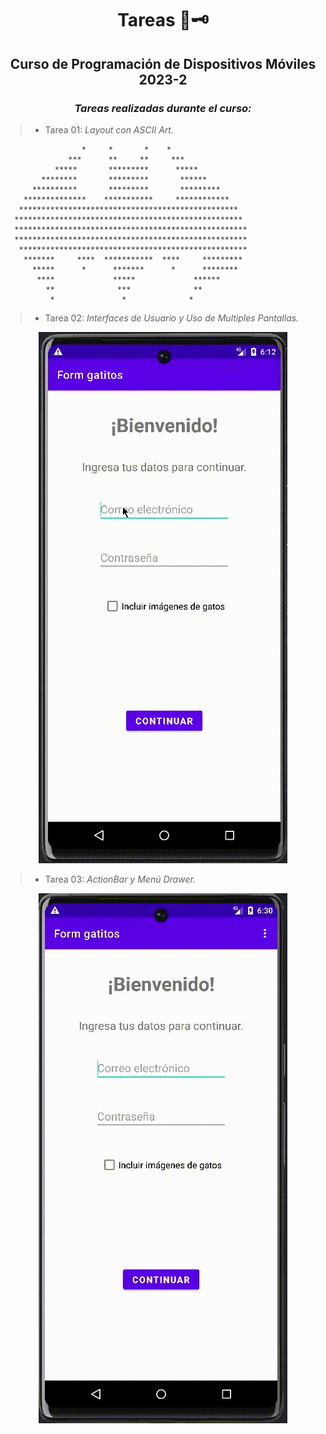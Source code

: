 <div align="center">

# Tareas 📜🗝️

##   Curso de Programación de Dispositivos Móviles 2023-2
 
###  <em> Tareas realizadas durante el curso: </em>

</div>

> -  Tarea 01: <em> Layout con ASCII Art. </em>

```
                 *     *       *    *    				
              ***      **     **     ***   			
           *****       *********      *****    			
        ********       *********       ******    		
      **********       *********       *********   		
    **************    ***********     ************  
   *************************************************  	
  ***************************************************       
  ****************************************************      
  ****************************************************  	
   ***************************************************  
    *******     ****  ***********  ****     *********  	
      *****      *      *******      *      ********  	
       ****             *****             ******   		
         **              ***              **    		
          *               *              *   	
```


  
> -  Tarea 02: <em> Interfaces de Usuario y Uso de Multiples Pantallas. </em>

<div align="center">
  
![](https://github.com/CarlosCastanon2099/Programacion-Disp-Moviles/blob/main/GIFS/Tarea2.gif)


</div>

> -  Tarea 03: <em> ActionBar y Menú Drawer. </em>

<div align="center">

![](https://github.com/CarlosCastanon2099/Programacion-Disp-Moviles/blob/main/GIFS/Tarea3.gif)
  
</div>

